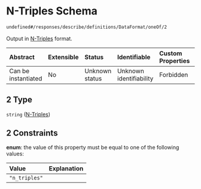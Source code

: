 # N-Triples Schema

```txt
undefined#/responses/describe/definitions/DataFormat/oneOf/2
```

Output in [N-Triples](https://www.w3.org/TR/n-triples/) format.

| Abstract            | Extensible | Status         | Identifiable            | Custom Properties | Additional Properties | Access Restrictions | Defined In                                                                     |
| :------------------ | :--------- | :------------- | :---------------------- | :---------------- | :-------------------- | :------------------ | :----------------------------------------------------------------------------- |
| Can be instantiated | No         | Unknown status | Unknown identifiability | Forbidden         | Allowed               | none                | [okp4-cognitarium.json\*](schema/okp4-cognitarium.json "open original schema") |

## 2 Type

`string` ([N-Triples](okp4-cognitarium-responses-describeresponse-definitions-dataformat-oneof-n-triples.md))

## 2 Constraints

**enum**: the value of this property must be equal to one of the following values:

| Value         | Explanation |
| :------------ | :---------- |
| `"n_triples"` |             |
